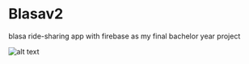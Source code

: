 # Blasav2
blasa ride-sharing app with firebase as my final bachelor year project 

![alt text](http://url/to/https://imgur.com/K4L3Stb)
